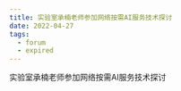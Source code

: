 ```yaml
---
title: 实验室承楠老师参加网络按需AI服务技术探讨
date: 2022-04-27
tags:
  - forum
  - expired
---
```


实验室承楠老师参加网络按需AI服务技术探讨

<!--more-->

